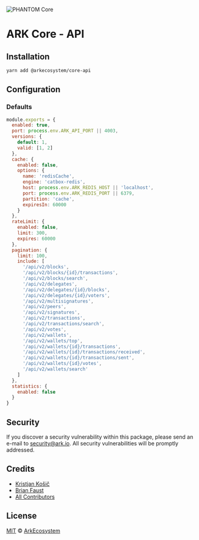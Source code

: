 ![PHANTOM Core](https://i.imgur.com/dPHOKrL.jpg)

# ARK Core - API

## Installation

```bash
yarn add @arkecosystem/core-api
```

## Configuration

### Defaults

```js
module.exports = {
  enabled: true,
  port: process.env.ARK_API_PORT || 4003,
  versions: {
    default: 1,
    valid: [1, 2]
  },
  cache: {
    enabled: false,
    options: {
      name: 'redisCache',
      engine: 'catbox-redis',
      host: process.env.ARK_REDIS_HOST || 'localhost',
      port: process.env.ARK_REDIS_PORT || 6379,
      partition: 'cache',
      expiresIn: 60000
    }
  },
  rateLimit: {
    enabled: false,
    limit: 300,
    expires: 60000
  },
  pagination: {
    limit: 100,
    include: [
      '/api/v2/blocks',
      '/api/v2/blocks/{id}/transactions',
      '/api/v2/blocks/search',
      '/api/v2/delegates',
      '/api/v2/delegates/{id}/blocks',
      '/api/v2/delegates/{id}/voters',
      '/api/v2/multisignatures',
      '/api/v2/peers',
      '/api/v2/signatures',
      '/api/v2/transactions',
      '/api/v2/transactions/search',
      '/api/v2/votes',
      '/api/v2/wallets',
      '/api/v2/wallets/top',
      '/api/v2/wallets/{id}/transactions',
      '/api/v2/wallets/{id}/transactions/received',
      '/api/v2/wallets/{id}/transactions/sent',
      '/api/v2/wallets/{id}/votes',
      '/api/v2/wallets/search'
    ]
  },
  statistics: {
    enabled: false
  }
}
```

## Security

If you discover a security vulnerability within this package, please send an e-mail to security@ark.io. All security vulnerabilities will be promptly addressed.

## Credits

- [Kristjan Košič](https://github.com/kristjank)
- [Brian Faust](https://github.com/faustbrian)
- [All Contributors](../../../../contributors)

## License

[MIT](LICENSE) © [ArkEcosystem](https://ark.io)
